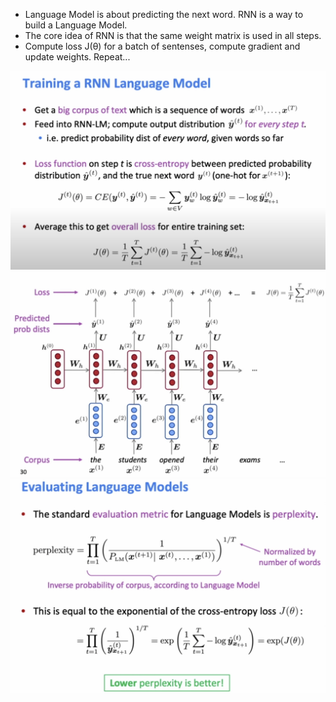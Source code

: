 - Language Model is about predicting the next word. RNN is a way to build a Language Model.
- The core idea of RNN is that the same weight matrix is used in all steps.
- Compute loss J(θ) for a batch of sentenses, compute gradient and update weights. Repeat...

<img src="image/train_rnn_1.png" width="700"/>
<img src="image/train_rnn_2.png" width="700"/>
<img src="image/evaluate_language_models.png" width="700"/>